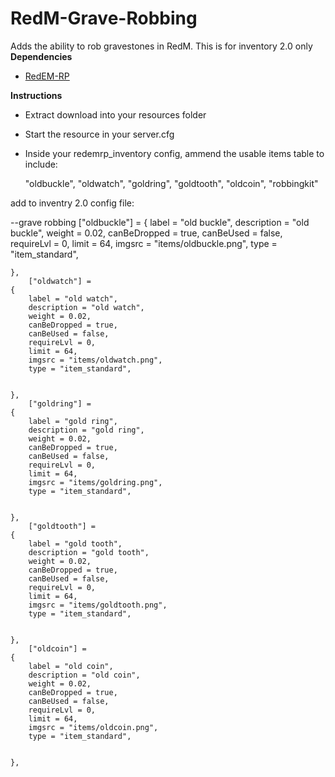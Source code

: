 # RedM-Grave-Robbing
Adds the ability to rob gravestones in RedM.
This is for inventory 2.0 only
**Dependencies**

- [RedEM-RP](https://github.com/RedEM-RP/redem_roleplay)

**Instructions**

- Extract download into your resources folder
- Start the resource in your server.cfg
- Inside your redemrp_inventory config, ammend the usable items table to include:

  "oldbuckle",
  "oldwatch",
  "goldring",
  "goldtooth",
  "oldcoin",
  "robbingkit"
  
add to inventry 2.0 config file:

--grave robbing
	   ["oldbuckle"] =
    {
        label = "old buckle",
        description = "old buckle",
        weight = 0.02,
        canBeDropped = true,
        canBeUsed = false,
        requireLvl = 0,
        limit = 64,
        imgsrc = "items/oldbuckle.png",
        type = "item_standard",


    },	    
		["oldwatch"] =
    {
        label = "old watch",
        description = "old watch",
        weight = 0.02,
        canBeDropped = true,
        canBeUsed = false,
        requireLvl = 0,
        limit = 64,
        imgsrc = "items/oldwatch.png",
        type = "item_standard",


    },	   
		["goldring"] =
    {
        label = "gold ring",
        description = "gold ring",
        weight = 0.02,
        canBeDropped = true,
        canBeUsed = false,
        requireLvl = 0,
        limit = 64,
        imgsrc = "items/goldring.png",
        type = "item_standard",


    },	   
		["goldtooth"] =
    {
        label = "gold tooth",
        description = "gold tooth",
        weight = 0.02,
        canBeDropped = true,
        canBeUsed = false,
        requireLvl = 0,
        limit = 64,
        imgsrc = "items/goldtooth.png",
        type = "item_standard",


    },	
		["oldcoin"] =
    {
        label = "old coin",
        description = "old coin",
        weight = 0.02,
        canBeDropped = true,
        canBeUsed = false,
        requireLvl = 0,
        limit = 64,
        imgsrc = "items/oldcoin.png",
        type = "item_standard",


    },
